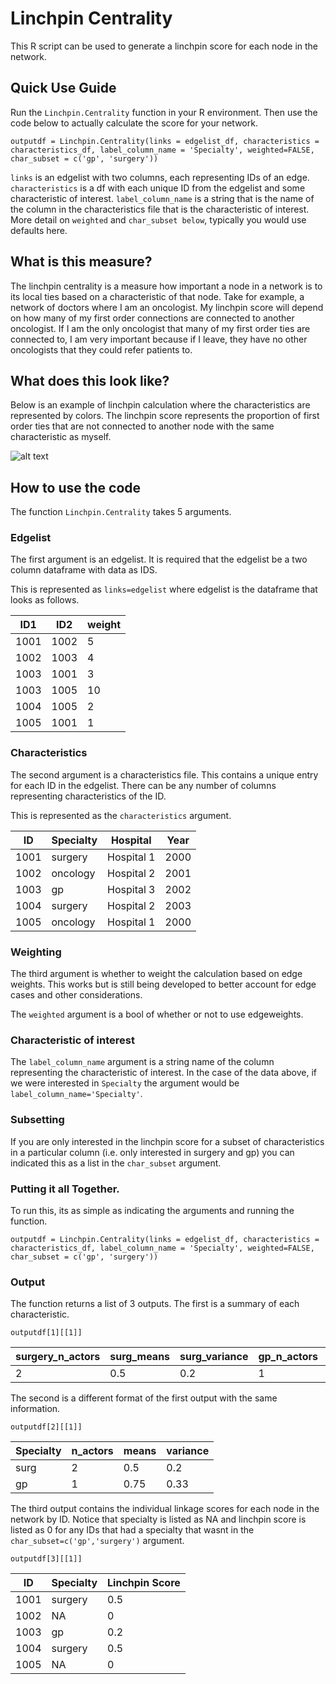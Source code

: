 # Linchpin Centrality

This R script can be used to generate a linchpin score for each node in the network.

## Quick Use Guide

Run the ```Linchpin.Centrality``` function in your R environment. Then use the code below to actually calculate the score for your network.

```outputdf = Linchpin.Centrality(links = edgelist_df, characteristics = characteristics_df, label_column_name = 'Specialty', weighted=FALSE, char_subset = c('gp', 'surgery'))```

```links``` is an edgelist with two columns, each representing IDs of an edge.
```characteristics``` is a df with each unique ID from the edgelist and some characteristic of interest.
```label_column_name``` is a string that is the name of the column in the characteristics file that is the characteristic of interest.
More detail on ```weighted``` and ```char_subset below```, typically you would use defaults here. 

## What is this measure?

The linchpin centrality is a measure how important a node in a network is to its local ties based on a characteristic of that node.
Take for example, a network of doctors where I am an oncologist. My linchpin score will depend on how many of my first order connections are connected
to another oncologist. If I am the only oncologist that many of my first order ties are connected to, I am very important because if I leave, they have 
no other oncologists that they could refer patients to.

## What does this look like?

Below is an example of linchpin calculation where the characteristics are represented by colors. The linchpin score represents the proportion of first order
ties that are not connected to another node with the same characteristic as myself.

![alt text](https://media.springernature.com/lw685/springer-static/image/art%3A10.1007%2Fs41109-021-00400-8/MediaObjects/41109_2021_400_Fig1_HTML.png?as=webp)

## How to use the code

The function ``` Linchpin.Centrality ``` takes 5 arguments.

### Edgelist

The first argument is an edgelist. It is required that the edgelist be a two column dataframe with data as IDS.

This is represented as ```links=edgelist``` where edgelist is the dataframe that looks as follows.

| ID1  | ID2 | weight
| ------------- | ------------- | ------------- |
| 1001  | 1002  | 5
| 1002  | 1003  | 4
| 1003  | 1001  | 3
| 1003  | 1005  | 10
| 1004  | 1005  | 2
| 1005  | 1001  | 1

### Characteristics

The second argument is a characteristics file. This contains a unique entry for each ID in the edgelist. There can be any number of columns representing
characteristics of the ID.

This is represented as the ```characteristics``` argument.

| ID  | Specialty | Hospital | Year|
| ------------- | ------------- | ------------- | ------------- |
| 1001  | surgery  | Hospital 1 | 2000
| 1002  | oncology  | Hospital 2 | 2001
| 1003  | gp  | Hospital 3 | 2002
| 1004  | surgery  | Hospital 2 | 2003
| 1005  | oncology  | Hospital 1 | 2000


### Weighting

The third argument is whether to weight the calculation based on edge weights. This works but is still being developed to better account for edge cases and other considerations.

The ```weighted``` argument is a bool of whether or not to use edgeweights.

### Characteristic of interest

The ```label_column_name``` argument is a string name of the column representing the characteristic of interest. In the case of the data above, if we were interested in ```Specialty``` the argument would be ```label_column_name='Specialty'```.

### Subsetting

If you are only interested in the linchpin score for a subset of characteristics in a particular column (i.e. only interested in surgery and gp) you can indicated this as a list in the ```char_subset``` argument. 

### Putting it all Together.

To run this, its as simple as indicating the arguments and running the function. 

```outputdf = Linchpin.Centrality(links = edgelist_df, characteristics = characteristics_df, label_column_name = 'Specialty', weighted=FALSE, char_subset = c('gp', 'surgery'))```


### Output

The function returns a list of 3 outputs. The first is a summary of each characteristic.

```outputdf[1][[1]]```

| surgery_n_actors  | surg_means | surg_variance | gp_n_actors| gp_means | gp_variance
| ------------- | ------------- | ------------- | ------------- | ------------- | ------------- |
| 2  | 0.5  | 0.2 | 1 | 0.75 | 0.33 

The second is a different format of the first output with the same information.

```outputdf[2][[1]]```

| Specialty  | n_actors | means | variance|
| ------------- | ------------- | ------------- | ------------- |
| surg  | 2  | 0.5 | 0.2
| gp  | 1  | 0.75 | 0.33

The third output contains the individual linkage scores for each node in the network by ID. Notice that specialty is listed as NA and linchpin score is listed as 0 for any IDs that had a specialty that wasnt in the ```char_subset=c('gp','surgery')``` argument.

```outputdf[3][[1]]```

| ID  | Specialty | Linchpin Score |
| ------------- | ------------- | ------------- |
| 1001  | surgery  | 0.5 
| 1002  | NA  | 0
| 1003  | gp  | 0.2
| 1004  | surgery  | 0.5
| 1005  | NA  | 0


